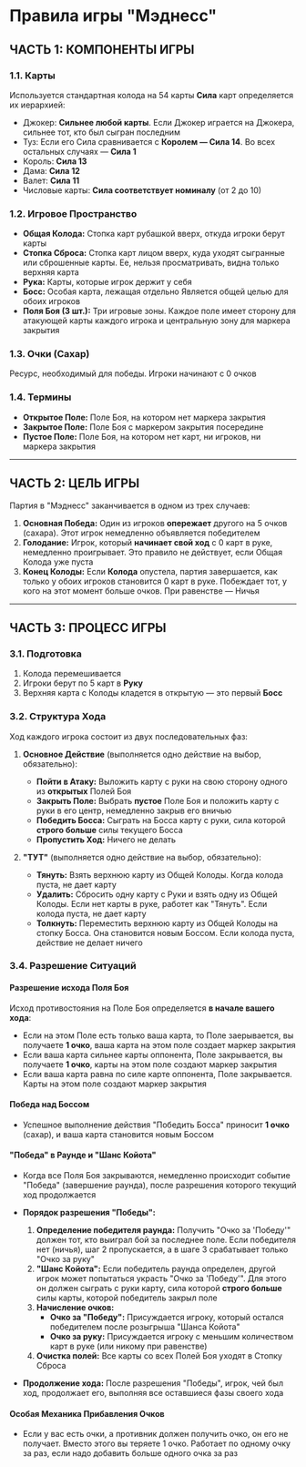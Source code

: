 # Правила игры "Мэднесс"

## ЧАСТЬ 1: КОМПОНЕНТЫ ИГРЫ

### 1.1. Карты
Используется стандартная колода на 54 карты
**Сила** карт определяется их иерархией:
- Джокер: **Сильнее любой карты**. Если Джокер играется на Джокера, сильнее тот, кто был сыгран последним
- Туз: Если его Сила сравнивается с **Королем — Сила 14**. Во всех остальных случаях — **Сила 1**
- Король: **Сила 13**
- Дама: **Сила 12**
- Валет: **Сила 11**
- Числовые карты: **Сила соответствует номиналу** (от 2 до 10)

### 1.2. Игровое Пространство
- **Общая Колода:** Стопка карт рубашкой вверх, откуда игроки берут карты
- **Стопка Сброса:** Стопка карт лицом вверх, куда уходят сыгранные или сброшенные карты. Ее, нельзя просматривать, видна только верхняя карта
- **Рука:** Карты, которые игрок держит у себя
- **Босс:** Особая карта, лежащая отдельно
Является общей целью для обоих игроков
- **Поля Боя (3 шт.):** Три игровые зоны. Каждое поле имеет сторону для атакующей карты каждого игрока и центральную зону для маркера закрытия

### 1.3. Очки (Сахар)
Ресурс, необходимый для победы. Игроки начинают с 0 очков

### 1.4. Термины

- **Открытое Поле:** Поле Боя, на котором нет маркера закрытия
- **Закрытое Поле:** Поле Боя с маркером закрытия посередине
- **Пустое Поле:** Поле Боя, на котором нет карт, ни игроков, ни маркера закрытия

---

## ЧАСТЬ 2: ЦЕЛЬ ИГРЫ

Партия в "Мэднесс" заканчивается в одном из трех случаев:

1.  **Основная Победа:** Один из игроков **опережает** другого на 5 очков (сахара). Этот игрок немедленно объявляется победителем
2.  **Голодание:** Игрок, который **начинает свой ход** с 0 карт в руке, немедленно проигрывает. Это правило не действует, если Общая Колода уже пуста
3.  **Конец Колоды:** Если **Колода** опустела, партия завершается, как только у обоих игроков становится 0 карт в руке. Побеждает тот, у кого на этот момент больше очков. При равенстве — Ничья

---

## ЧАСТЬ 3: ПРОЦЕСС ИГРЫ

### 3.1. Подготовка
1.  Колода перемешивается
2.  Игроки берут по 5 карт в **Руку**
3.  Верхняя карта с Колоды кладется в открытую — это первый **Босс**

### 3.2. Структура Хода
Ход каждого игрока состоит из двух последовательных фаз:

1.  **Основное Действие** (выполняется одно действие на выбор, обязательно):
    - **Пойти в Атаку:** Выложить карту с руки на свою сторону одного из **открытых** Полей Боя
    - **Закрыть Поле:** Выбрать **пустое** Поле Боя и положить карту с руки в его центр, немедленно закрыв его вничью
    - **Победить Босса:** Сыграть на Босса карту с руки, сила которой **строго больше** силы текущего Босса
    - **Пропустить Ход:** Ничего не делать

2.  **"ТУТ"** (выполняется одно действие на выбор, обязательно):
    - **Тянуть:** Взять верхнюю карту из Общей Колоды. Когда колода пуста, не дает карту
    - **Удалить:** Сбросить одну карту с Руки и взять одну из Общей Колоды. Если нет карты в руке, работет как "Тянуть". Если колода пуста, не дает карту
    - **Толкнуть:** Переместить верхнюю карту из Общей Колоды на стопку Босса. Она становится новым Боссом. Если колода пуста, действие не делает ничего

### 3.4. Разрешение Ситуаций

#### Разрешение исхода Поля Боя

Исход противостояния на Поле Боя определяется **в начале вашего хода**:

- Если на этом Поле есть только ваша карта, то Поле заерывается, вы получаете **1 очко**, ваша карта на этом поле создает маркер закрытия
- Если ваша карта сильнее карты оппонента, Поле закрывается, вы получаете **1 очко**, карты на этом поле создают маркер закрытия
- Если ваша карта равна по силе карте оппонента, Поле закрывается. Карты на этом поле создают маркер закрытия

#### Победа над Боссом
- Успешное выполнение действия "Победить Босса" приносит **1 очко** (сахар), и ваша карта становится новым Боссом

#### "Победа" в Раунде и "Шанс Койота"
- Когда все Поля Боя закрываются, немедленно происходит событие "Победа" (завершение раунда), после разрешения которого текущий ход продолжается

- **Порядок разрешения "Победы":**
   1.  **Определение победителя раунда:** Получить "Очко за 'Победу'" должен тот, кто выиграл бой за последнее поле. Если победителя нет (ничья), шаг 2 пропускается, а в шаге 3 срабатывает только "Очко за руку"
   2.  **"Шанс Койота":** Если победитель раунда определен, другой игрок может попытаться украсть "Очко за 'Победу'". Для этого он должен сыграть с руки карту, сила которой **строго больше** силы карты, которой победитель закрыл поле
   3.  **Начисление очков:**
       - **Очко за "Победу":** Присуждается игроку, который остался победителем после розыгрыша "Шанса Койота"
       - **Очко за руку:** Присуждается игроку с меньшим количеством карт в руке (или никому при равенстве)
   4.  **Очистка полей:** Все карты со всех Полей Боя уходят в Стопку Сброса

- **Продолжение хода:** После разрешения "Победы", игрок, чей был ход, продолжает его, выполняя все оставшиеся фазы своего хода

#### Особая Механика Прибавления Очков
- Если у вас есть очки, а противник должен получить очко, он его не получает. Вместо этого вы теряете 1 очко. Работает по одному очку за раз, если надо добавить больше одного очка за раз
